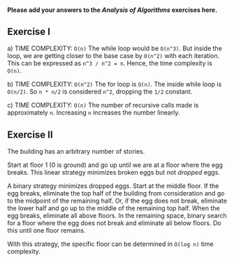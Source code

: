 #### Please add your answers to the ***Analysis of  Algorithms*** exercises here.

## Exercise I

a) TIME COMPLEXITY: `O(n)`
The while loop would be `O(n^3)`. But inside the loop, we are getting closer to the base case by `O(n^2)` with each iteration. This can be expressed as `n^3 / n^2 = n`. Hence, the time complexity is `O(n)`.

b) TIME COMPLEXITY: `O(n^2)`
The for loop is `O(n)`. The inside while loop is `O(n/2)`. So `n * n/2` is considered `n^2`, dropping the `1/2` constant.

c) TIME COMPLEXITY: `O(n)`
The number of recursive calls made is approximately `n`. Increasing `n` increases the number linearly.

## Exercise II

The building has an arbitrary number of stories.

Start at floor 1 (0 is ground) and go up until we are at a floor where the egg breaks.
This linear strategy minimizes broken eggs but not *dropped* eggs.

A binary strategy minimizes dropped eggs.
Start at the middle floor. If the egg breaks, eliminate the top half of the building from consideration and go to the midpoint of the remaining half. Or, if the egg does not break, eliminate the lower half and go up to the middle of the remaining top half. 
When the egg breaks, eliminate all above floors. In the remaining space, binary search for a floor where the egg does not break and eliminate all below floors. Do this until one floor remains.

With this strategy, the specific floor can be determined in `O(log n)` time complexity.
